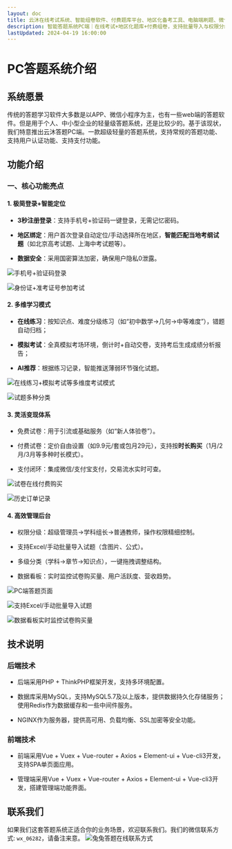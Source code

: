 ```yaml
---
layout: doc
title: 云沐在线考试系统、智能组卷软件、付费题库平台、地区化备考工具、电脑端刷题、微信小程序答题
description: 智能答题系统PC端｜在线考试+地区化题库+付费组卷，支持批量导入与权限分级，助力机构高效管理，免费试用30天！支持智能答题系统PC端、在线考试、地区化题库、付费组卷、批量导入和批量导入。网页答题刷题程序。
lastUpdated: 2024-04-19 16:00:00
---
```


# PC答题系统介绍

## 系统愿景

传统的答题学习软件大多数是以APP、微信小程序为主，也有一些web端的答题软件。但是用于个人、中小型企业的轻量级答题系统，还是比较少的。基于该现状，我们特意推出云沐答题PC端。一款超级轻量的答题系统，支持常规的答题功能、支持用户认证功能、支持支付功能。

## 功能介绍

### **一、核心功能亮点**  

#### **1. 极简登录+智能定位**  

- **3秒注册登录**：支持手机号+验证码一键登录，无需记忆密码。 

- **地区绑定**：用户首次登录自动定位/手动选择所在地区，**智能匹配当地考纲试题**（如北京高考试题、上海中考试题等）。

- **数据安全**：采用国密算法加密，确保用户隐私0泄露。  

![手机号+验证码登录](media/17450740382322.png)

![身份证+准考证号参加考试](media/17450740382342.png)

#### **2. 多维学习模式**  

- **在线练习**：按知识点、难度分级练习（如“初中数学→几何→中等难度”），错题自动归档；  

- **模拟考试**：全真模拟考场环境，倒计时+自动交卷，支持考后生成成绩分析报告；  

- **AI推荐**：根据练习记录，智能推送薄弱环节强化试题。  

![在线练习+模拟考试等多维度考试模式](media/17450740382369.png)

![试题多种分类](media/17450740382430.png)

#### **3. 灵活变现体系**  

- 免费试卷：用于引流或基础服务（如“新人体验卷”）。 

- 付费试卷：定价自由设置（如9.9元/套或包月29元），支持按**时长购买**（1月/2月/3月等多种时长模式）。

- 支付闭环：集成微信/支付宝支付，交易流水实时可查。  

![试卷在线付费购买](media/17450740382475.png)

![历史订单记录](media/17450740382523.png)

#### **4. 高效管理后台**  

- 权限分级：超级管理员→学科组长→普通教师，操作权限精细控制。

- 支持Excel/手动批量导入试题（含图片、公式）。

- 多级分类（学科→章节→知识点），一键拖拽调整结构。 

- 数据看板：实时监控试卷购买量、用户活跃度、营收趋势。

![PC端答题页面](media/17450740382586.png)

![支持Excel/手动批量导入试题](media/17450740382639.png)

![数据看板实时监控试卷购买量](media/17450740382692.png)


## 技术说明

### 后端技术

- 后端采用PHP + ThinkPHP框架开发，支持多环境配置。

- 数据库采用MySQL，支持MySQL5.7及以上版本，提供数据持久化存储服务；使用Redis作为数据缓存和一些中间件服务。

- NGINX作为服务器，提供高可用、负载均衡、SSL加密等安全功能。

### 前端技术

- 前端采用Vue + Vuex + Vue-router + Axios + Element-ui + Vue-cli3开发，支持SPA单页面应用。

- 管理端采用Vue + Vuex + Vue-router + Axios + Element-ui + Vue-cli3开发，搭建管理端功能界面。

## 联系我们

如果我们这套答题系统正适合你的业务场景，欢迎联系我们。我们的微信联系方式: `wx_06282`，请备注来意。
![兔兔答题在线联系方式](media/17450740382757.png)